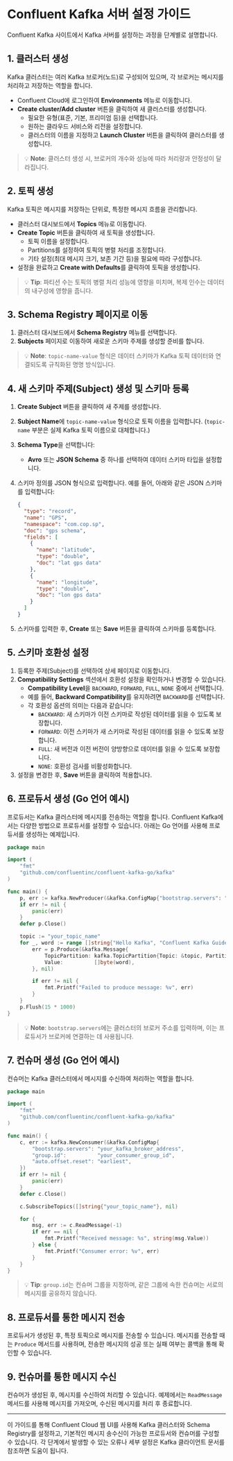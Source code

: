 
# Confluent Kafka 서버 설정 가이드

Confluent Kafka 사이트에서 Kafka 서버를 설정하는 과정을 단계별로 설명합니다.

## 1. 클러스터 생성

Kafka 클러스터는 여러 Kafka 브로커(노드)로 구성되어 있으며, 각 브로커는 메시지를 처리하고 저장하는 역할을 합니다.

- Confluent Cloud에 로그인하여 **Environments** 메뉴로 이동합니다.
- **Create cluster/Add cluster** 버튼을 클릭하여 새 클러스터를 생성합니다.
  - 필요한 유형(표준, 기본, 프리미엄 등)을 선택합니다.
  - 원하는 클라우드 서비스와 리전을 설정합니다.
  - 클러스터의 이름을 지정하고 **Launch Cluster** 버튼을 클릭하여 클러스터를 생성합니다.

> 💡 **Note**: 클러스터 생성 시, 브로커의 개수와 성능에 따라 처리량과 안정성이 달라집니다.

## 2. 토픽 생성

Kafka 토픽은 메시지를 저장하는 단위로, 특정한 메시지 흐름을 관리합니다.

- 클러스터 대시보드에서 **Topics** 메뉴로 이동합니다.
- **Create Topic** 버튼을 클릭하여 새 토픽을 생성합니다.
  - 토픽 이름을 설정합니다.
  - Partitions를 설정하여 토픽의 병렬 처리를 조정합니다.
  - 기타 설정(최대 메시지 크기, 보존 기간 등)을 필요에 따라 구성합니다.
- 설정을 완료하고 **Create with Defaults**를 클릭하여 토픽을 생성합니다.

> 💡 **Tip**: 파티션 수는 토픽의 병렬 처리 성능에 영향을 미치며, 복제 인수는 데이터의 내구성에 영향을 줍니다.

## 3. Schema Registry 페이지로 이동

1. 클러스터 대시보드에서 **Schema Registry** 메뉴를 선택합니다.
2. **Subjects** 페이지로 이동하여 새로운 스키마 주제를 생성할 준비를 합니다.

> 💡 **Note**: `topic-name-value` 형식은 데이터 스키마가 Kafka 토픽 데이터와 연결되도록 규칙화된 명명 방식입니다.

## 4. 새 스키마 주제(Subject) 생성 및 스키마 등록

1. **Create Subject** 버튼을 클릭하여 새 주제를 생성합니다.
2. **Subject Name**에 `topic-name-value` 형식으로 토픽 이름을 입력합니다. (`topic-name` 부분은 실제 Kafka 토픽 이름으로 대체합니다.)
3. **Schema Type**을 선택합니다:
   - **Avro** 또는 **JSON Schema** 중 하나를 선택하여 데이터 스키마 타입을 설정합니다.
4. 스키마 정의를 JSON 형식으로 입력합니다. 예를 들어, 아래와 같은 JSON 스키마를 입력합니다:

   ```json
   {
     "type": "record",
     "name": "GPS",
     "namespace": "com.cop.sp",
     "doc": "gps schema",
     "fields": [
       {
         "name": "latitude",
         "type": "double",
         "doc": "lat gps data"
       },
       {
         "name": "longitude",
         "type": "double",
         "doc": "lon gps data"
       }
     ]
   }
   ```

5. 스키마를 입력한 후, **Create** 또는 **Save** 버튼을 클릭하여 스키마를 등록합니다.

## 5. 스키마 호환성 설정

1. 등록한 주제(Subject)를 선택하여 상세 페이지로 이동합니다.
2. **Compatibility Settings** 섹션에서 호환성 설정을 확인하거나 변경할 수 있습니다.
   - **Compatibility Level**을 `BACKWARD`, `FORWARD`, `FULL`, `NONE` 중에서 선택합니다.
   - 예를 들어, **Backward Compatibility**를 유지하려면 `BACKWARD`를 선택합니다.
   - 각 호환성 옵션의 의미는 다음과 같습니다:
     - `BACKWARD`: 새 스키마가 이전 스키마로 작성된 데이터를 읽을 수 있도록 보장합니다.
     - `FORWARD`: 이전 스키마가 새 스키마로 작성된 데이터를 읽을 수 있도록 보장합니다.
     - `FULL`: 새 버전과 이전 버전이 양방향으로 데이터를 읽을 수 있도록 보장합니다.
     - `NONE`: 호환성 검사를 비활성화합니다.
3. 설정을 변경한 후, **Save** 버튼을 클릭하여 적용합니다.

## 6. 프로듀서 생성 (Go 언어 예시)

프로듀서는 Kafka 클러스터에 메시지를 전송하는 역할을 합니다. Confluent Kafka에서는 다양한 방법으로 프로듀서를 설정할 수 있습니다. 아래는 Go 언어를 사용해 프로듀서를 생성하는 예제입니다.

```go
package main

import (
    "fmt"
    "github.com/confluentinc/confluent-kafka-go/kafka"
)

func main() {
    p, err := kafka.NewProducer(&kafka.ConfigMap{"bootstrap.servers": "your_kafka_broker_address"})
    if err != nil {
        panic(err)
    }
    defer p.Close()

    topic := "your_topic_name"
    for _, word := range []string{"Hello Kafka", "Confluent Kafka Guide"} {
        err = p.Produce(&kafka.Message{
            TopicPartition: kafka.TopicPartition{Topic: &topic, Partition: kafka.PartitionAny},
            Value:          []byte(word),
        }, nil)

        if err != nil {
            fmt.Printf("Failed to produce message: %v", err)
        }
    }
    p.Flush(15 * 1000)
}
```

> 💡 **Note**: `bootstrap.servers`에는 클러스터의 브로커 주소를 입력하며, 이는 프로듀서가 브로커에 연결하는 데 사용됩니다.

## 7. 컨슈머 생성 (Go 언어 예시)

컨슈머는 Kafka 클러스터에서 메시지를 수신하여 처리하는 역할을 합니다.

```go
package main

import (
    "fmt"
    "github.com/confluentinc/confluent-kafka-go/kafka"
)

func main() {
    c, err := kafka.NewConsumer(&kafka.ConfigMap{
        "bootstrap.servers": "your_kafka_broker_address",
        "group.id":          "your_consumer_group_id",
        "auto.offset.reset": "earliest",
    })
    if err != nil {
        panic(err)
    }
    defer c.Close()

    c.SubscribeTopics([]string{"your_topic_name"}, nil)

    for {
        msg, err := c.ReadMessage(-1)
        if err == nil {
            fmt.Printf("Received message: %s", string(msg.Value))
        } else {
            fmt.Printf("Consumer error: %v", err)
        }
    }
}
```

> 💡 **Tip**: `group.id`는 컨슈머 그룹을 지정하며, 같은 그룹에 속한 컨슈머는 서로의 메시지를 공유하지 않습니다.

## 8. 프로듀서를 통한 메시지 전송

프로듀서가 생성된 후, 특정 토픽으로 메시지를 전송할 수 있습니다. 메시지를 전송할 때는 `Produce` 메서드를 사용하며, 전송한 메시지의 성공 또는 실패 여부는 콜백을 통해 확인할 수 있습니다.

## 9. 컨슈머를 통한 메시지 수신

컨슈머가 생성된 후, 메시지를 수신하여 처리할 수 있습니다. 예제에서는 `ReadMessage` 메서드를 사용해 메시지를 가져오며, 수신된 메시지를 처리 후 종료합니다.

---

이 가이드를 통해 Confluent Cloud 웹 UI를 사용해 Kafka 클러스터와 Schema Registry를 설정하고, 기본적인 메시지 송수신이 가능한 프로듀서와 컨슈머를 구성할 수 있습니다. 각 단계에서 발생할 수 있는 오류나 세부 설정은 Kafka 클라이언트 문서를 참조하면 도움이 됩니다.
